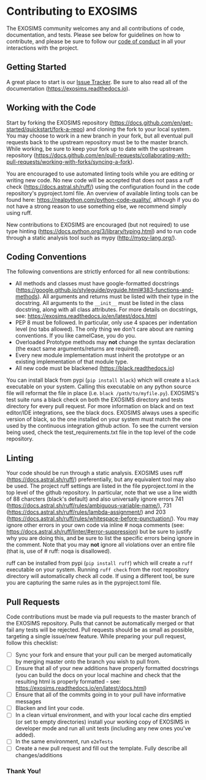 # Contributing to EXOSIMS

The EXOSIMS community welcomes any and all contributions of code, documentation, and tests.  Please see below for guidelines on how to contribute, and please be sure to follow our [code of conduct](https://github.com/dsavransky/EXOSIMS/blob/master/CODE_OF_CONDUCT.md)
in all your interactions with the project.

## Getting Started

A great place to start is our [Issue Tracker](https://github.com/dsavransky/EXOSIMS/issues). Be sure to also read all of the documentation (https://exosims.readthedocs.io).

## Working with the Code

Start by forking the EXOSIMS repository (https://docs.github.com/en/get-started/quickstart/fork-a-repo) and cloning the fork to your local system.  You may choose to work in a new branch in your fork, but all eventual pull requests back to the upstream repository must be to the master branch.  While working, be sure to keep your fork up to date with the upstream repository (https://docs.github.com/en/pull-requests/collaborating-with-pull-requests/working-with-forks/syncing-a-fork). 

You are encouraged to use automated linting tools while you are editing or writing new code.  No new code will be accepted that does not pass a ruff check (https://docs.astral.sh/ruff/) using the configuration found in the code repository's pyproject.toml file. An overview of available linting tools can be found here: https://realpython.com/python-code-quality/, although if you do not have a strong reason to use something else, we recommend simply using ruff. 

New contributions to EXOSIMS are encouraged (but not required) to use type hinting (https://docs.python.org/3/library/typing.html) and to run code through a static analysis tool such as mypy (http://mypy-lang.org/).

## Coding Conventions

The following conventions are strictly enforced for all new contributions:

* All methods and classes must have google-formatted docstrings (https://google.github.io/styleguide/pyguide.html#383-functions-and-methods).  All arguments and returns must be listed with their type in the docstring.  All arguments to the ``__init__`` must be listed in the class docstring, along with all class attributes. For more details on docstrings, see: https://exosims.readthedocs.io/en/latest/docs.html
* PEP 8 must be followed.  In particular, only use 4 spaces per indentation level (no tabs allowed).  The only thing we don't care about are naming conventions. If you like camelCase, you do you.
* Overloaded Prototype methods may **not** change the syntax declaration (the exact same arguments/returns are required).
* Every new module implementation must inherit the prototype or an existing implementation of that module type.
* All new code must be blackened (https://black.readthedocs.io)

You can install black from pypi (`pip install black`) which will create a `black` executable on your system.  Calling this executable on any python source file will reformat the file in place (i.e. `black /path/to/myfile.py`).  EXOSIMS's test suite runs a black check on both the EXOSIMS directory and tests directory for every pull request. For more information on black and on text editor/IDE integrations, see the black docs. EXOSIMS always uses a specific version of black, so the one installed on your system must match the one used by the continuous integration github action. To see the current version being used, check the test_requirements.txt file in the top level of the code repository. 

## Linting

Your code should be run through a static analysis.  EXOSIMS uses ruff (https://docs.astral.sh/ruff/) preferentially, but any equivalent tool may also be used.  The project ruff settings are listed in the file pyproject.toml in the top level of the github repository.  In particular, note that we use a line width of 88 charcters (black's default) and also universally ignore errors 741 (https://docs.astral.sh/ruff/rules/ambiguous-variable-name/), 731 (https://docs.astral.sh/ruff/rules/lambda-assignment/) and 203 (https://docs.astral.sh/ruff/rules/whitespace-before-punctuation/).  You may ignore other errors in your own code via inline # noqa comments (see: https://docs.astral.sh/ruff/linter/#error-suppression) but be sure to justify why you are doing this, and be sure to list the specific errors being ignore in the comment. Note that you may **not** ignore all violations over an entire file (that is, use of # ruff: noqa is disallowed). 

ruff can be installed from pypi (`pip install ruff`) which will create a `ruff` executable on your system.  Running `ruff check` from the root repository directory will automatically check all code.  If using a different tool, be sure you are capturing the same rules as in the pyproject.toml file.

## Pull Requests

Code contributions must be made via pull requests to the master branch of the EXOSIMS repository.  Pulls that cannot be automatically merged or that fail any tests will be rejected.  Pull requests should be as small as possible, targeting a single issue/new feature.  While preparing your pull request, follow this checklist:

- [ ] Sync your fork and ensure that your pull can be merged automatically by merging master onto the branch you wish to pull from.
- [ ] Ensure that all of your new additions have properly formatted docstrings (you can build the docs on your local machine and check that the resulting html is properly formatted - see: https://exosims.readthedocs.io/en/latest/docs.html)
- [ ] Ensure that all of the commits going in to your pull have informative messages
- [ ] Blacken and lint your code.
- [ ] In a clean virtual environment, and with your local cache dirs emptied (or set to empty directories) install your working copy of EXOSIMS in developer mode and run all unit tests (including any new ones you've added).
- [ ] In the same environment, run ``e2eTests``
- [ ] Create a new pull request and fill out the template. Fully describe all changes/additions

### Thank You!
